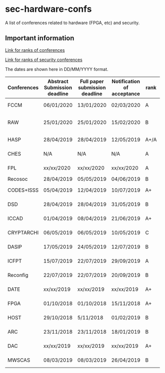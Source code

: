 # sec-hardware-confs
A list of conferences related to hardware (FPGA, etc) and security.

## Important information
[Link for ranks of conferences](https://people.rennes.inria.fr/Olivier.Sentieys/?p=276)

[Link for ranks of security conferences](http://faculty.cs.tamu.edu/guofei/sec_conf_stat.htm)

The dates are shown here in DD/MM/YYYY format. 

| Conferences | Abstract Submission deadline | Full paper submission deadline | Notification of acceptance | rank | Location               | Link                                     |
| ----------- | ---------------------------- | ------------------------------ | -------------------------- | ---- | ---------------------- | ---------------------------------------- |
| FCCM        | 06/01/2020             | 13/01/2020                | 02/03/2020            | A    | Fayetteville, USA | [Website](http://fccm.org)               |
| RAW         | 25/01/2020     | 25/01/2020       | 15/02/2020   | B    | New Orleans, USA | [Website](http://raw.necst.it/)          |
| HASP        | 28/04/2019                | 28/04/2019                  | 12/05/2019             | A+/A | Phoenix, AZ, USA | [Website](http://caslab.csl.yale.edu/workshops/hasp2020/index.html) |
| CHES        | N/A                          | N/A                            | N/A                        | A    | Beijing, China | [Website](https://ches.iacr.org/2020/) |
| FPL         | xx/xx/2020     | xx/xx/2020    | xx/xx/2020 | A    | Gothenburg, Sweden | [Website](https://www.fpl2020.org/) |
| Recosoc     | 28/04/2019               | 05/05/2019              | 04/06/2019             | B    | York, UK     | [Website](https://www.recosoc.org) |
| CODES+ISSS  | 05/04/2019               | 12/04/2019                  | 10/07/2019             | A+   | New York, USA | [Website](http://esweek.org/codes/about) |
| DSD         | 28/04/2019                | 28/04/2019                 | 31/05/2019              | B    | Kallithea, Greece | [Website](http://dsd-seaa2019.csd.auth.gr/dsd/) |
| ICCAD       | 01/04/2019                 | 08/04/2019                  | 21/06/2019               | A+   | Westminster, CO, USA | [Website](https://iccad.com)             |
| CRYPTARCHI  | 06/05/2019               | 06/05/2019                 | 10/05/2019             | C    | Pruhonice, France | [Website](https://labh-curien.univ-st-etienne.fr/cryptarchi/) |
| DASIP       | 17/05/2019          | 24/05/2019               | 12/07/2019           | B    | Montréal, Canada | [Website](https://dasip-conference.org/) |
| ICFPT       | 15/07/2019       | 22/07/2019         | 29/09/2019   | A    | Tianjin,  China | [Website](http://fpt19.tju.edu.cn/) |
| Reconfig    | 22/07/2019     | 22/07/2019 | 20/09/2019 | B    | Cancun, Mexico         | [Website](http://www.reconfig.org/)      |
| DATE        | xx/xx/2019              | xx/xx/2019                | xx/xx/2019            | A+   | Grenoble, France | [Website](http://date-conference.com)    |
| FPGA        | 01/10/2018              | 01/10/2018           | 15/11/2018     | A+   | Monterrey (CA, USA)    | [Website](http://www.isfpga.org/)        |
| HOST        | 29/10/2018         | 5/11/2018          | 01/02/2019      | B    | Washington, USA | [Website](http://www.hostsymposium.org/) |
| ARC         | 23/11/2018                  | 23/11/2018                   | 18/01/2019                | B    | Darmstadt, Germany | [Website](http://www.arc-symposium.org/) |
| DAC         | xx/xx/2019         | xx/xx/2019            | xx/xx/2019     | A+   | Las Vegas, NV, USA | [Website](http://www.dac.com)            |
| MWSCAS      | 08/03/2019                  | 08/03/2019           | 26/04/2019                 | B    | Dallas, TX, UA   | [Website](https://www.mwscas2019.org/) |
